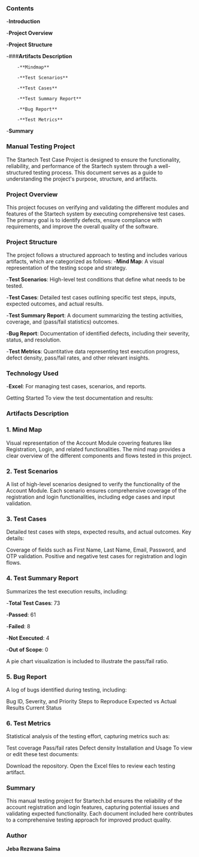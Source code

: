 
### **Contents**

-**Introduction**

-**Project Overview**

-**Project Structure**

-###**Artifacts Description**

        -**Mindmap**

        -**Test Scenarios**

        -**Test Cases**

        -**Test Summary Report**

        -**Bug Report**

        -**Test Metrics**

-**Summary**


### **Manual Testing Project**
The Startech Test Case Project is designed to ensure the functionality, reliability, and performance of the Startech system through a well-structured testing process. This document serves as a guide to understanding the project's purpose, structure, and artifacts.

### **Project Overview**
This project focuses on verifying and validating the different modules and features of the Startech system by executing comprehensive test cases. The primary goal is to identify defects, ensure compliance with requirements, and improve the overall quality of the software.


### **Project Structure**
The project follows a structured approach to testing and includes various artifacts, which are categorized as follows:
-**Mind Map**: A visual representation of the testing scope and strategy.

-**Test Scenarios**: High-level test conditions that define what needs to be tested.

-**Test Cases**: Detailed test cases outlining specific test steps, inputs, expected outcomes, and actual results.

-**Test Summary Report**: A document summarizing the testing activities, coverage, and (pass/fail statistics) outcomes.

-**Bug Report**: Documentation of identified defects, including their severity, status, and resolution.

-**Test Metrics**: Quantitative data representing test execution progress, defect density, pass/fail rates, and other relevant insights.



### **Technology Used**
-**Excel**: For managing test cases, scenarios, and reports.

Getting Started
To view the test documentation and results:


### **Artifacts Description**
### 1. Mind Map
Visual representation of the Account Module covering features like Registration, Login, and related functionalities. The mind map provides a clear overview of the different components and flows tested in this project.

### 2. Test Scenarios
A list of high-level scenarios designed to verify the functionality of the Account Module. Each scenario ensures comprehensive coverage of the registration and login functionalities, including edge cases and input validation.

### 3. Test Cases
Detailed test cases with steps, expected results, and actual outcomes. Key details:

Coverage of fields such as First Name, Last Name, Email, Password, and OTP validation.
Positive and negative test cases for registration and login flows.

### 4. Test Summary Report
Summarizes the test execution results, including:

-**Total Test Cases**: 73

-**Passed**: 61

-**Failed**: 8

-**Not Executed**: 4

-**Out of Scope**: 0


A pie chart visualization is included to illustrate the pass/fail ratio.

### 5. Bug Report
A log of bugs identified during testing, including:

Bug ID, Severity, and Priority
Steps to Reproduce
Expected vs Actual Results
Current Status


### 6. Test Metrics
Statistical analysis of the testing effort, capturing metrics such as:

Test coverage
Pass/fail rates
Defect density
Installation and Usage
To view or edit these test documents:

Download the repository.
Open the Excel files to review each testing artifact.


### **Summary**
This manual testing project for Startech.bd ensures the reliability of the account registration and login features, capturing potential issues and validating expected functionality. Each document included here contributes to a comprehensive testing approach for improved product quality.

### **Author**
**Jeba Rezwana Saima**
